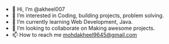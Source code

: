 - 👋 Hi, I’m @akheel007
- 👀 I’m interested in Coding, building projects, problem solving.
- 🌱 I’m currently learning Web Development, Java.
- 💞️ I’m looking to collaborate on Making awesome projects.
- 📫 How to reach me mohdakheel9645@gmail.com

<!---
akheel007/akheel007 is a ✨ special ✨ repository because its `README.md` (this file) appears on your GitHub profile.
You can click the Preview link to take a look at your changes.
--->
